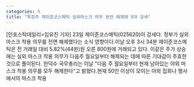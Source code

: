 ```yaml
---
categories: h
title: "특징주 제이준코스메틱 실외마스크 의무 완전 해제에 5대 강세"
---
```

[인포스탁데일리=임유진 기자] 23일 제이준코스메틱(025620)이 강세다. 정부가 실외 마스크 착용 의무를 전면 해제했다는 소식 영향이다.이날 오후 3시 34분 제이준코스메틱은 전 거래일 대비 5.82%(44원)원 오른 800원에 거래되고 있다. 이같은 주가 상승에는 실외 마스크 착용 의무가 다음주 월요일부터 해제되는 데에 따른 기대감이 주효한 것으로 풀이된다. 한덕수 국무총리는 이날 "다음 주 월요일부터 현재 남아있는 야외 마스크 착용 의무를 모두 해제한다"고 밝혔다.현재 50인 이상이 모이는 야외 집회나 행사에서의 마스크 착용
